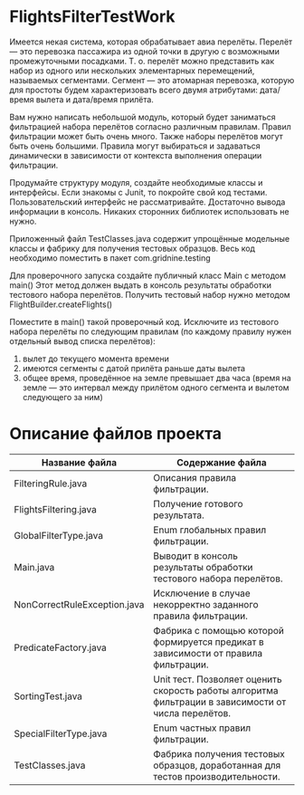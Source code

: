 # FlightsFilterTestWork
Имеется некая система, которая обрабатывает авиа перелёты. Перелёт — это перевозка пассажира из одной точки в другую с возможными промежуточными посадками. Т. о. перелёт можно представить как набор из одного или нескольких элементарных перемещений, называемых сегментами. Сегмент — это атомарная перевозка, которую для простоты будем характеризовать всего двумя атрибутами: дата/время вылета и дата/время прилёта.

Вам нужно написать небольшой модуль, который будет заниматься фильтрацией набора перелётов согласно различным правилам. Правил фильтрации может быть очень много. Также наборы перелётов могут быть очень большими. Правила могут выбираться и задаваться динамически в зависимости от контекста выполнения операции фильтрации.

Продумайте структуру модуля, создайте необходимые классы и интерфейсы. Если знакомы с Junit, то покройте свой код тестами. Пользовательский интерфейс не рассматривайте. Достаточно вывода информации в консоль. Никаких сторонних библиотек использовать не нужно.

Приложенный файл TestClasses.java содержит упрощённые модельные классы и фабрику для получения тестовых образцов. Весь код необходимо поместить в пакет com.gridnine.testing

Для проверочного запуска создайте публичный класс Main c методом main() Этот метод должен выдать в консоль результаты обработки тестового набора перелётов. Получить тестовый набор нужно методом FlightBuilder.createFlights()

Поместите в main() такой проверочный код. Исключите из тестового набора перелёты по следующим правилам (по каждому правилу нужен отдельный вывод списка перелётов):

1. вылет до текущего момента времени
2. имеются сегменты с датой прилёта раньше даты вылета
3. общее время, проведённое на земле превышает два часа (время на земле — это интервал между прилётом одного сегмента и вылетом следующего за ним)


# Описание файлов проекта
| Название файла | Содержание файла |
|----------------|-------------------------------|
|FilteringRule.java|Описания правила фильтрации.|
|FlightsFiltering.java|Получение готового результата.|
|GlobalFilterType.java|Enum глобальных правил фильтрации.|
|Main.java|Выводит в консоль результаты обработки тестового набора перелётов.|
|NonCorrectRuleException.java|Исключение в случае некорректно заданного правила фильтрации.|
|PredicateFactory.java|Фабрика с помощью которой формируется предикат в зависимости от правила фильтрации.|
|SortingTest.java|Unit тест. Позволяет оценить скорость работы алгоритма фильтрации в зависимости от числа перелётов.|
|SpecialFilterType.java|Enum частных правил фильтрации.|
|TestClasses.java|Фабрика получения тестовых образцов, доработанная для тестов производительности.|
